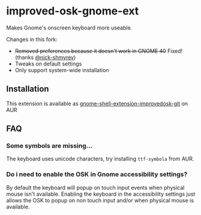 # improved-osk-gnome-ext

Makes Gnome's onscreen keyboard more useable.

Changes in this fork:
- ~~Removed preferences because it doesn't work in GNOME 40~~ Fixed! (thanks [@nick-shmyrev](https://github.com/nick-shmyrev))
- Tweaks on default settings
- Only support system-wide installation

## Installation

This extension is available as [gnome-shell-extension-improvedosk-git](https://aur.archlinux.org/packages/gnome-shell-extension-improvedosk-git/) on AUR

## FAQ

### Some symbols are missing...
The keyboard uses unicode characters, try installing `ttf-symbola` from AUR.

### Do i need to enable the OSK in Gnome accessibility settings?
By default the keyboard will popup on touch input events when physical mouse isn't available. Enabling the keyboard in the accessibility settings just allows the OSK to popup on non touch input and/or when physical mouse is available.
